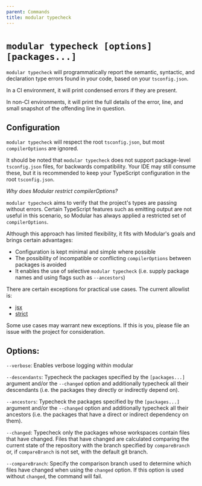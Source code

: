 ```yaml
---
parent: Commands
title: modular typecheck
---
```


# `modular typecheck [options] [packages...]`

`modular typecheck` will programmatically report the semantic, syntactic, and
declaration type errors found in your code, based on your `tsconfig.json`.

In a CI environment, it will print condensed errors if they are present.

In non-CI environments, it will print the full details of the error, line, and
small snapshot of the offending line in question.

## Configuration

`modular typecheck` will respect the root `tsconfig.json`, but most
`compilerOptions` are ignored.

It should be noted that `modular typecheck` does not support package-level
`tsconfig.json` files, for backwards compatibility. Your IDE may still consume
these, but it is recommended to keep your TypeScript configuration in the root
`tsconfig.json`.

_Why does Modular restrict compilerOptions?_

`modular typecheck` aims to verify that the project's types are passing without
errors. Certain TypeScript features such as emitting output are not useful in
this scenario, so Modular has always applied a restricted set of
`compilerOptions`.

Although this approach has limited flexibility, it fits with Modular's goals and
brings certain advantages:

- Configuration is kept minimal and simple where possible
- The possibility of incompatible or conflicting `compilerOptions` between
  packages is avoided
- It enables the use of selective `modular typecheck` (i.e. supply package names
  and using flags such as `--ancestors`)

There are certain exceptions for practical use cases. The current allowlist is:

- [jsx](https://www.typescriptlang.org/tsconfig#jsx)
- [strict](https://www.typescriptlang.org/tsconfig#strict)

Some use cases may warrant new exceptions. If this is you, please file an issue
with the project for consideration.

## Options:

`--verbose`: Enables verbose logging within modular

`--descendants`: Typecheck the packages specified by the `[packages...]`
argument and/or the `--changed` option and additionally typecheck all their
descendants (i.e. the packages they directly or indirectly depend on).

`--ancestors`: Typecheck the packages specified by the `[packages...]` argument
and/or the `--changed` option and additionally typecheck all their ancestors
(i.e. the packages that have a direct or indirect dependency on them).

`--changed`: Typecheck only the packages whose workspaces contain files that
have changed. Files that have changed are calculated comparing the current state
of the repository with the branch specified by `compareBranch` or, if
`compareBranch` is not set, with the default git branch.

`--compareBranch`: Specify the comparison branch used to determine which files
have changed when using the `changed` option. If this option is used without
`changed`, the command will fail.
